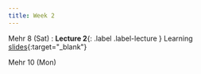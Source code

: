 ```yaml
---
title: Week 2
---
```


Mehr 8 (Sat)
: **Lecture 2**{: .label .label-lecture } Learning [slides](https://drive.google.com/file/d/1I0YnGZrfoRBAe-7urXM1Trm2GSefU6Xx/view?usp=sharing){:target="_blank"}


Mehr 10 (Mon)

